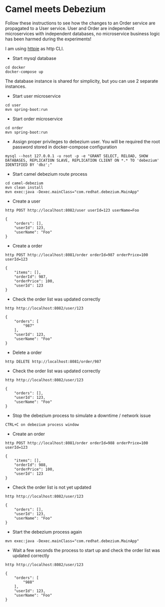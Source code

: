 # Camel meets Debezium

Follow these instructions to see how the changes to an Order service are propagated to a User service. User and Order are independent microservices with independent databases, no microservice business logic has been harmed during the experiments!

I am using [httpie](https://httpie.org/) as http CLI.

* Start mysql database
```
cd docker
docker-compose up
```
The database instance is shared for simplicity, but you can use 2 separate instances.
* Start user microservice
```
cd user
mvn spring-boot:run
```
* Start order microservice
```
cd order
mvn spring-boot:run
```
* Assign proper privileges to debezium user. You will be required the root password stored in docker-compose configuration
```
mysql --host 127.0.0.1 -u root -p -e "GRANT SELECT, RELOAD, SHOW DATABASES, REPLICATION SLAVE, REPLICATION CLIENT ON *.* TO 'debezium' IDENTIFIED BY 'dbz';"
```
* Start camel debezium route process
```
cd camel-debezium
mvn clean install
mvn exec:java -Dexec.mainClass="com.redhat.debezium.MainApp"
```
* Create a user
```
http POST http://localhost:8082/user userId=123 userName=Foo

{
    "orders": [],
    "userId": 123,
    "userName": "Foo"
}
```
* Create a order
```
http POST http://localhost:8081/order orderId=987 orderPrice=100 userId=123

{
    "items": [],
    "orderId": 987,
    "orderPrice": 100,
    "userId": 123
}
```
* Check the order list was updated correctly
```
http http://localhost:8082/user/123

{
    "orders": [
        "987"
    ],
    "userId": 123,
    "userName": "Foo"
}
```
* Delete a order
```
http DELETE http://localhost:8081/order/987
```
* Check the order list was updated correctly
```
http http://localhost:8082/user/123

{
    "orders": [],
    "userId": 123,
    "userName": "Foo"
}
```
* Stop the debezium process to simulate a downtime / network issue
```
CTRL+C on debezium process window
```
* Create an order
```
http POST http://localhost:8081/order orderId=988 orderPrice=100 userId=123

{
    "items": [],
    "orderId": 988,
    "orderPrice": 100,
    "userId": 123
}
```
* Check the order list is not yet updated
```
http http://localhost:8082/user/123

{
    "orders": [],
    "userId": 123,
    "userName": "Foo"
}
```
* Start the debezium process again
```
mvn exec:java -Dexec.mainClass="com.redhat.debezium.MainApp"
```
* Wait a few seconds the process to start up and check the order list was updated correctly
```
http http://localhost:8082/user/123

{
    "orders": [
        "988"
    ],
    "userId": 123,
    "userName": "Foo"
}
```

